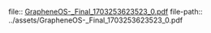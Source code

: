 file:: [GrapheneOS-_Final_1703253623523_0.pdf](../assets/GrapheneOS-_Final_1703253623523_0.pdf)
file-path:: ../assets/GrapheneOS-_Final_1703253623523_0.pdf
